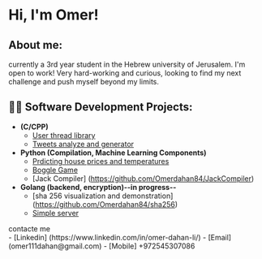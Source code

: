 <h1>Hi, I'm Omer!</h1>
<h2> About me:</h2>
currently a 3rd year student in the Hebrew university of Jerusalem. 
I'm open to work! 
Very hard-working and curious, looking to find my next challenge and push myself beyond my limits.


<h2>👨‍💻 Software Development Projects:</h2>

- <b>(C/CPP)</b>
  - [User thread library](https://github.com/Omerdahan84/user_level_thread_lib)
  - [Tweets analyze and generator](https://github.com/Omerdahan84/tweets_generator)
- <b>Python (Compilation, Machine Learning Components)</b>
  - [Prdicting house prices and temperatures](https://github.com/Omerdahan84/forecast_housePrice) 
  - [Boggle Game](https://github.com/Omerdahan84/Boggle)
  - [Jack Compiler] (https://github.com/Omerdahan84/JackCompiler)
- <b>Golang (backend, encryption)--in progress--</b>
  - [sha 256 visualization and demonstration] (https://github.com/Omerdahan84/sha256)
  - [Simple server](https://github.com/Omerdahan84/SimpleServer)
 
<footer> contacte me </footer> 
  - [Linkedin] (https://www.linkedin.com/in/omer-dahan-li/)
  - [Email] (omer111dahan@gmail.com)
  - [Mobile] +972545307086

